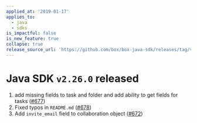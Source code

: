 ```yaml
---
applied_at: '2019-01-17'
applies_to:
  - java
  - sdks
is_impactful: false
is_new_feature: true
collapse: true
release_source_url: 'https://github.com/box/box-java-sdk/releases/tag/v2.26.0'
---
```


# Java SDK `v2.26.0` released

1. add missing fields to task and folder and add ability to get fields for tasks ([#677](https://github.com/box/box-java-sdk/pull/677))
2. Fixed typos in `README.md` ([#678](https://github.com/box/box-java-sdk/pull/678))
3. Add `invite_email` field to collaboration object ([#672](https://github.com/box/box-java-sdk/pull/672))